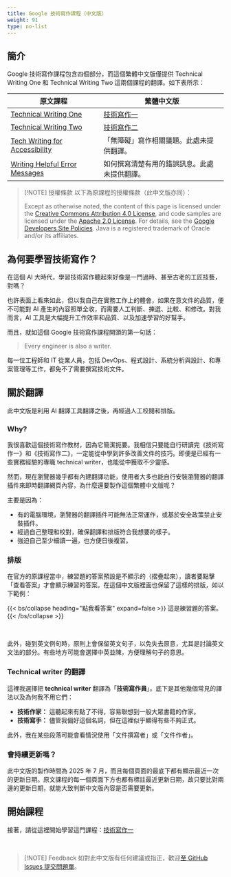```yaml
---
title: Google 技術寫作課程（中文版）
weight: 91
type: no-list
---
```


## 簡介

Google 技術寫作課程包含四個部分，而這個繁體中文版僅提供 Technical Writing One 和 Technical Writing Two 這兩個課程的翻譯。如下表所示：

| 原文課程 | 繁體中文版 |
| --------|-----------|
| [Technical Writing One](https://developers.google.com/tech-writing/one) | [技術寫作一](one/) |
| [Technical Writing Two](https://developers.google.com/tech-writing/two) | [技術寫作二](two/) |
| [Tech Writing for Accessibility](https://developers.google.com/tech-writing/accessibility) | 「無障礙」寫作相關議題。此處未提供翻譯。 |
| [Writing Helpful Error Messages](https://developers.google.com/tech-writing/error-messages) | 如何撰寫清楚有用的錯誤訊息。此處未提供翻譯。 |

> [!NOTE] 授權條款
> 以下為原課程的授權條款（此中文版亦同）：
>
> Except as otherwise noted, the content of this page is licensed under the [Creative Commons Attribution 4.0 License](https://creativecommons.org/licenses/by/4.0/), and code samples are licensed under the [Apache 2.0 License](https://www.apache.org/licenses/LICENSE-2.0). For details, see the [Google Developers Site Policies](https://developers.google.com/site-policies). Java is a registered trademark of Oracle and/or its affiliates.

## 為何要學習技術寫作？

在這個 AI 大時代，學習技術寫作聽起來好像是一門過時、甚至古老的工匠技藝，對嗎？

也許表面上看來如此，但以我自己在實務工作上的體會，如果在意文件的品質，便不可能對 AI 產生的內容照單全收，而需要人工判斷、揀選、比較、和修改。對我而言，AI 工具是大幅提升工作效率和品質、以及加速學習的好幫手。

而且，就如這個 Google 技術寫作課程開頭的第一句話：

> Every engineer is also a writer.

每一位工程師和 IT 從業人員，包括 DevOps、程式設計、系統分析與設計、和專案管理等工作，都免不了需要撰寫技術文件。

## 關於翻譯

此中文版是利用 AI 翻譯工具翻譯之後，再經過人工校閱和排版。

### Why?

我很喜歡這個技術寫作教材，因為它簡潔扼要。我相信只要能自行研讀完《技術寫作一》和《技術寫作二》，一定能從中學到許多改善文件的技巧。即便是已經有一些實務經驗的專職 technical writer，也能從中獲取不少靈感。

然而，現在瀏覽器幾乎都有內建翻譯功能，使用者大多也能自行安裝瀏覽器的翻譯插件來即時翻譯網頁內容，為什麼還要製作這個繁體中文版呢？

主要是因為：

- 有的電腦環境，瀏覽器的翻譯插件可能無法正常運作，或基於安全政策禁止安裝插件。
- 經過自己整理和校對，確保翻譯和排版符合我想要的樣子。
- 強迫自己至少細讀一遍，也方便日後複習。

### 排版

在官方的原課程當中，練習題的答案預設是不顯示的（摺疊起來），讀者要點擊「查看答案」才會顯示練習的答案。在這個中文版裡面也保留了這樣的排版，如以下範例：

{{< bs/collapse heading="點我看答案" expand=false >}}
這是練習題的答案。
{{< /bs/collapse >}}

<br/>

此外，碰到英文例句時，原則上會保留英文句子，以免失去原意，尤其是討論英文文法的部分。有些地方可能會選擇中英並陳，方便理解句子的意思。

### Technical writer 的翻譯

這裡我選擇把 **technical writer** 翻譯為「**技術寫作員**」。底下是其他幾個常見的譯法以及為何我不用它們：

- **技術作家：** 這聽起來有點了不得，容易聯想到一般大眾書籍的作家。
- **技術寫手：** 儘管我偏好這個名詞，但在這裡似乎顯得有些不夠正式。

此外，我在某些段落可能會看情況使用「文件撰寫者」或「文件作者」。

### 會持續更新嗎？

此中文版的製作時間為 2025 年 7 月，而且每個頁面的最底下都有顯示最近一次的更新日期。原文課程的每一個頁面下方也都有標註最近更新日期，故只要比對兩邊的更新日期，就能大致判斷中文版內容是否需要更新。

## 開始課程

接著，請從這裡開始學習這門課程：[技術寫作一](one/)

<br />

> [!NOTE] Feedback
> 如對此中文版有任何建議或指正，歡迎[至 GitHub Issues 提交問題單](https://github.com/huanlin/huanlin.github.io/issues/new?title=Google%20%e6%8a%80%e8%a1%93%e5%af%ab%e4%bd%9c%e8%aa%b2%e7%a8%8b%ef%bc%88%e4%b8%ad%e6%96%87%e7%89%88%ef%bc%89)。
